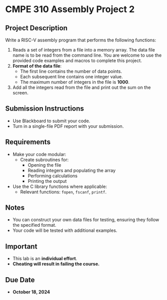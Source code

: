 # CMPE 310 Assembly Project 2

## Project Description
Write a RISC-V assembly program that performs the following functions:
1. Reads a set of integers from a file into a memory array. The data file name is to be read from the command line. You are welcome to use the provided code examples and macros to complete this project.
2. **Format of the data file**:
   - The first line contains the number of data points.
   - Each subsequent line contains one integer value.
   - The maximum number of integers in the file is **1000**.
3. Add all the integers read from the file and print out the sum on the screen.

## Submission Instructions
- Use Blackboard to submit your code.
- Turn in a single-file PDF report with your submission.

## Requirements
- Make your code modular:
  - Create subroutines for:
    - Opening the file
    - Reading integers and populating the array
    - Performing calculations
    - Printing the output
- Use the C library functions where applicable:
  - Relevant functions: `fopen`, `fscanf`, `printf`.

## Notes
- You can construct your own data files for testing, ensuring they follow the specified format.
- Your code will be tested with additional examples.

## Important
- This lab is an **individual effort**.
- **Cheating will result in failing the course.**

## Due Date
- **October 18, 2024**
